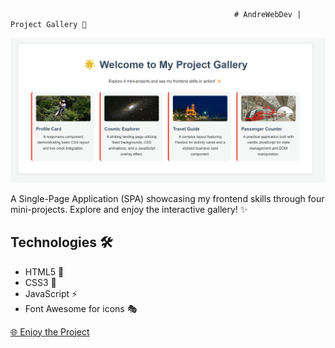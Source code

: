                                                       # AndreWebDev | Project Gallery 🌟

![Project Preview](img/image.png)

A Single-Page Application (SPA) showcasing my frontend skills through four mini-projects. Explore and enjoy the interactive gallery! ✨

## Technologies 🛠️
- HTML5 📝
- CSS3 🎨
- JavaScript ⚡
- Font Awesome for icons 🎭

[🌐 Enjoy the Project](https://yourusername.github.io/project_gallery/)

